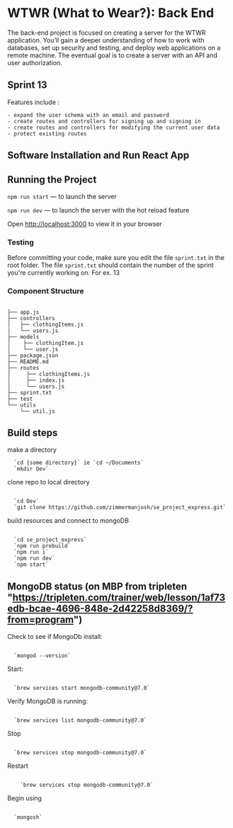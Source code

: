 # WTWR (What to Wear?): Back End

The back-end project is focused on creating a server for the WTWR application. You’ll gain a deeper understanding of how to work with databases, set up security and testing, and deploy web applications on a remote machine. The eventual goal is to create a server with an API and user authorization.

## Sprint 13

Features include :

    - expand the user schema with an email and password
    - create routes and controllers for signing up and signing in
    - create routes and controllers for modifying the current user data
    - protect existing routes

## Software Installation and Run React App

## Running the Project

`npm run start` — to launch the server

`npm run dev` — to launch the server with the hot reload feature

Open [http://localhost:3000](http://localhost:3000) to view it in your browser

### Testing

Before committing your code, make sure you edit the file `sprint.txt` in the root folder.
The file `sprint.txt` should contain the number of the sprint you're currently working on. For ex. 13

### Component Structure

```list

├── app.js
├── controllers
│   ├── clothingItems.js
|   └── users.js
├── models
│    ├── clothingItem.js
│    └── user.js
├── package.json
├── README.md
├── routes
│     ├── clothingItems.js
│     ├── index.js
│     └── users.js
├── sprint.txt
├── test
└── utils
    └── util.js
```

## Build steps

make a directory

```terminal
  `cd {some directory}` ie `cd ~/Documents`
  `mkdir Dev`
```

clone repo to local directory

```terminal

  `cd Dev`
  `git clone https://github.com/zimmermanjosh/se_project_express.git`
```

build resources and connect to mongoDB

```terminal

  `cd se_project_express`
  `npm run prebuild`
  `npm run i`
  `npm run dev`
  `npm start`
```

## MongoDB status (on MBP from tripleten "https://tripleten.com/trainer/web/lesson/1af73edb-bcae-4696-848e-2d42258d8369/?from=program")

Check to see if MongoDb install:

```terminal

  `mongod --version`
```

Start:

```terminal

  `brew services start mongodb-community@7.0`
```

Verify MongoDB is running:

```terminal

  `brew services list mongodb-community@7.0`
```

Stop

```terminal

  `brew services stop mongodb-community@7.0`
```

Restart

```terminal

    `brew services stop mongodb-community@7.0`
```

Begin using

```terminal

  `mongosh`
```
